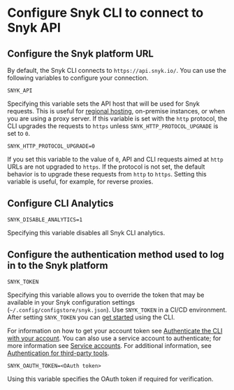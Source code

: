 # Configure Snyk CLI to connect to Snyk API

## **Configure the Snyk platform URL**

By default, the Snyk CLI connects to `https://api.snyk.io/`. You can use the following variables to configure your connection.

`SNYK_API`

Specifying this variable sets the API host that will be used for Snyk requests. This is useful for [regional hosting](../../../snyk-data-and-governance/regional-hosting-and-data-residency.md#cli-and-ci-pipeline-urls), on-premise instances, or when you are using a proxy server. If this variable is set with the `http` protocol, the CLI upgrades the requests to `https` unless `SNYK_HTTP_PROTOCOL_UPGRADE` is set to `0`.

`SNYK_HTTP_PROTOCOL_UPGRADE=0`

If you set this variable to the value of `0`, API and CLI requests aimed at `http` URLs are not upgraded to `https`. If the protocol is not set, the default behavior is to upgrade these requests from `http` to `https`. Setting this variable is useful, for example, for reverse proxies.

## **Configure CLI Analytics**

`SNYK_DISABLE_ANALYTICS=1`

Specifying this variable disables all Snyk CLI analytics.

## **Configure the authentication method used to log in to the Snyk platform**

`SNYK_TOKEN`

Specifying this variable allows you to override the token that may be available in your Snyk configuration settings (`~/.config/configstore/snyk.json`). Use `SNYK_TOKEN` in a CI/CD environment. After setting `SNYK_TOKEN` you can [get started](../getting-started-with-the-snyk-cli.md) using the CLI.

For information on how to get your account token see [Authenticate the CLI with your account](../authenticate-to-use-the-cli.md). You can also use a service account to authenticate; for more information see [Service accounts](../../../implementation-and-setup/enterprise-setup/service-accounts/). For additional information, see [Authentication for third-party tools](../../../implementation-and-setup/enterprise-setup/authentication-for-third-party-tools.md).

`SNYK_OAUTH_TOKEN=<OAuth token>`

Using this variable specifies the OAuth token if required for verification.
